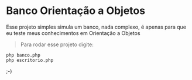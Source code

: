 # Banco Orientação a Objetos

Esse projeto simples simula um banco, nada complexo, é apenas para que eu teste meus conhecimentos em Orientação a Objetos

> Para rodar esse projeto digite:
```
php banco.php
php escritorio.php
```
;-)

